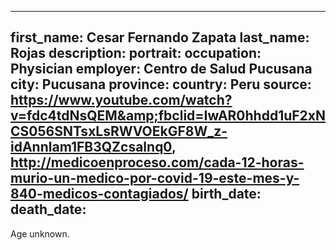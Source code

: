 ---
first_name: Cesar Fernando Zapata
last_name: Rojas
description: 
portrait: 
occupation: Physician
employer: Centro de Salud Pucusana
city: Pucusana
province: 
country: Peru
source: https://www.youtube.com/watch?v=fdc4tdNsQEM&amp;fbclid=IwAR0hhdd1uF2xNCS056SNTsxLsRWVOEkGF8W_z-idAnnlam1FB3QZcsalnq0, http://medicoenproceso.com/cada-12-horas-murio-un-medico-por-covid-19-este-mes-y-840-medicos-contagiados/
birth_date: 
death_date: 
--

Age unknown.